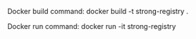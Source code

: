 Docker build command:
docker build -t strong-registry .

Docker run command:
docker run -it strong-registry
